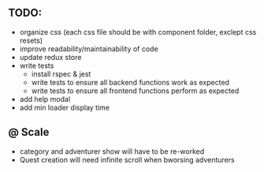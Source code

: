 ## TODO:
- organize css (each css file should be with component folder, exclept css resets)
- improve readability/maintainability of code
- update redux store
- write tests
    - install rspec & jest
    - write tests to ensure all backend functions work as expected
    - write tests to ensure all frontend functions perform as expected
- add help modal
- add min loader display time
## @ Scale
- category and adventurer show will have to be re-worked
- Quest creation will need infinite scroll when bworsing adventurers